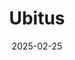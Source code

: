 ---  
layout: startup_page  
title: "Ubitus"  
id: "ubitus.net"  
permalink: "/ubitusubitus.net02252025/"  
website: "https://ubitus.net/"  
funding_round: "Strategic Investment"  
funding_amount: ""  
investors: "UTokyo IPC"  
about: "Ubitus K.K. leverages its expertise in the GPU server business to expand its data center infrastructure in Japan, focusing on AI and cloud computing. They partner with major cloud service providers and NVIDIA to provide cutting-edge AI solutions, including UbiGPT and UbiONE."  
markets: "AI, Cloud Computing"  
hq: "Tokyo, Japan"  
founded_year: "2012"  
linkedin: "https://www.linkedin.com/company/ubitus"  
twitter: ""  
instagram: ""  
facebook: ""  
crunchbase: "https://www.crunchbase.com/organization/ubitus"  
pitchbook: ""  

date_display: "25-Feb-2025"  
date: "2025-02-25"

# SEO Optimization  
meta_title: "Ubitus - Strategic Investment"  
meta_description: "Ubitus, Ubitus K.K. leverages its expertise in the GPU server business to expand its data center infrastructure in Japan, focusing on AI and cloud computing. ..."  
meta_keywords: "Ubitus, AI, Cloud Computing, Strategic Investment funding"  
canonical_url: "https://startup.projectstartups.com/ubitusubitus.net02252025/"  
---